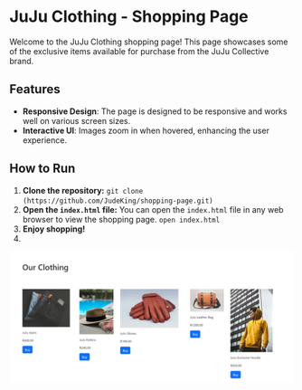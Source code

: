 # JuJu Clothing - Shopping Page
Welcome to the JuJu Clothing shopping page! This page showcases some of the exclusive items available for purchase from the JuJu Collective brand.


## Features
* **Responsive Design**: The page is designed to be responsive and works well on various screen sizes.
* **Interactive UI**: Images zoom in when hovered, enhancing the user experience.


## How to Run
1. **Clone the repository:**
`git clone (https://github.com/JudeKing/shopping-page.git)`
2. **Open the `index.html` file:** You can open the `index.html` file in any web browser to view the shopping page.
`open index.html`
3. **Enjoy shopping!**
4. 
![Screenshot of clothing section](/images/clothing-page-screenshot.png)
